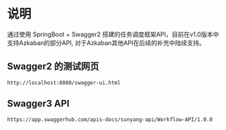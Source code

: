 # 说明
通过使用 SpringBoot + Swagger2 搭建的任务调度框架API，目前在v1.0版本中支持Azkaban的部分API,
对于Azkaban其他API在后续的补充中陆续支持。
## Swagger2 的测试网页
``http://localhost:8080/swagger-ui.html``

## Swagger3 API
```https://app.swaggerhub.com/apis-docs/sunyang-api/Workflow-API/1.0.0```